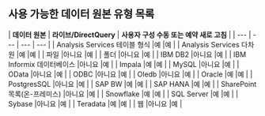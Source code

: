 ## <a name="list-of-available-data-source-types"></a>사용 가능한 데이터 원본 유형 목록
| **데이터 원본** | **라이브/DirectQuery** | **사용자 구성 수동 또는 예약 새로 고침** |
| --- | --- | --- | --- |
| Analysis Services 테이블 형식 |예 |예 |
| Analysis Services 다차원 |예 |예 |
| 파일 |아니요 |예 |
| 폴더 |아니요 |예 |
| IBM DB2 |아니요 |예 |
| IBM Informix 데이터베이스 |아니요 |예 |
| Impala |예 |예 |
| MySQL |아니요 |예 |
| OData |아니요 |예 |
| ODBC |아니요 |예 |
| Oledb |아니요 |예 |
| Oracle |예 |예 |
| PostgresSQL |아니요 |예 |
| SAP BW |예 |예 |
| SAP HANA |예 |예 |
| SharePoint 목록(온-프레미스) |아니요 |예 |
| Snowflake |예 |예 |
| SQL Server |예 |예 |
| Sybase |아니요 |예 |
| Teradata |예 |예 |
| 웹 |아니요 |예 |

